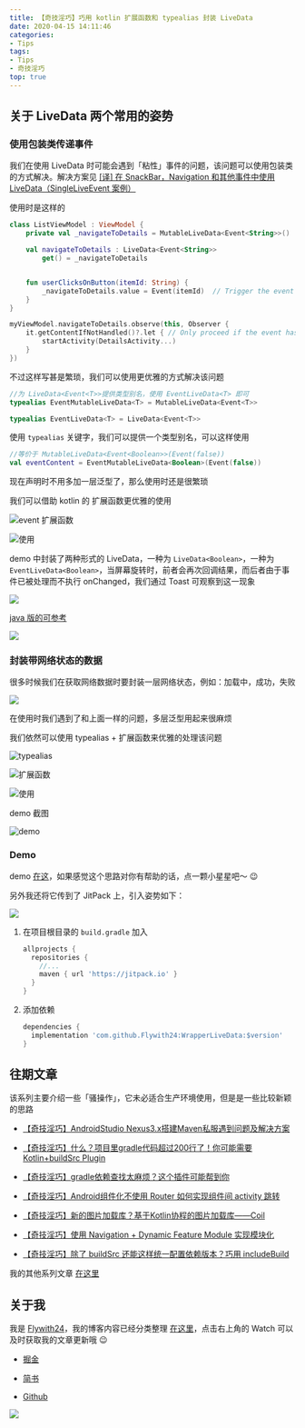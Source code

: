 ```yaml
---
title: 【奇技淫巧】巧用 kotlin 扩展函数和 typealias 封装 LiveData
date: 2020-04-15 14:11:46
categories: 
- Tips
tags: 
- Tips
- 奇技淫巧
top: true
---
```


## 关于 LiveData 两个常用的姿势

### 使用包装类传递事件

我们在使用 LiveData 时可能会遇到「粘性」事件的问题，该问题可以使用包装类的方式解决。解决方案见 [[译] 在 SnackBar，Navigation 和其他事件中使用 LiveData（SingleLiveEvent 案例）](https://juejin.im/post/5b2b1b2cf265da5952314b63#heading-7)



使用时是这样的

``` kotlin
class ListViewModel : ViewModel {
    private val _navigateToDetails = MutableLiveData<Event<String>>()

    val navigateToDetails : LiveData<Event<String>>
        get() = _navigateToDetails


    fun userClicksOnButton(itemId: String) {
        _navigateToDetails.value = Event(itemId)  // Trigger the event by setting a new Event as a new value
    }
}

myViewModel.navigateToDetails.observe(this, Observer {
    it.getContentIfNotHandled()?.let { // Only proceed if the event has never been handled
        startActivity(DetailsActivity...)
    }
})
```



不过这样写甚是繁琐，我们可以使用更优雅的方式解决该问题

``` kotlin
//为 LiveData<Event<T>>提供类型别名，使用 EventLiveData<T> 即可
typealias EventMutableLiveData<T> = MutableLiveData<Event<T>>

typealias EventLiveData<T> = LiveData<Event<T>>
```

使用 `typealias` 关键字，我们可以提供一个类型别名，可以这样使用

```kotlin
//等价于 MutableLiveData<Event<Boolean>>(Event(false))
val eventContent = EventMutableLiveData<Boolean>(Event(false))
```



现在声明时不用多加一层泛型了，那么使用时还是很繁琐



我们可以借助 kotlin 的 扩展函数更优雅的使用



![event 扩展函数](https://gitee.com/flywith24/Album/raw/master/img/20200605115649.png)

![使用](https://gitee.com/flywith24/Album/raw/master/img/20200605121030.png)



demo 中封装了两种形式的 LiveData，一种为 `LiveData<Boolean>`，一种为 `EventLiveData<Boolean>`，当屏幕旋转时，前者会再次回调结果，而后者由于事件已被处理而不执行 onChanged，我们通过 Toast 可观察到这一现象

![](https://gitee.com/flywith24/Album/raw/master/img/20200605121634.gif)



[java 版的可参考](https://github.com/KunMinX/Jetpack-MVVM-Best-Practice)

![](https://gitee.com/flywith24/Album/raw/master/img/20200605122206.png)



### 封装带网络状态的数据

很多时候我们在获取网络数据时要封装一层网络状态，例如：加载中，成功，失败

![](https://gitee.com/flywith24/Album/raw/master/img/20200605115950.png)



在使用时我们遇到了和上面一样的问题，多层泛型用起来很麻烦

我们依然可以使用 typealias + 扩展函数来优雅的处理该问题

![typealias](https://gitee.com/flywith24/Album/raw/master/img/20200605120336.png)



![扩展函数](https://gitee.com/flywith24/Album/raw/master/img/20200605120400.png)



![使用](https://gitee.com/flywith24/Album/raw/master/img/20200605120455.png)



demo 截图

![demo](https://gitee.com/flywith24/Album/raw/master/img/20200605120721.gif)



### Demo

demo [在这](https://github.com/Flywith24/WrapperLiveDataDemo)，如果感觉这个思路对你有帮助的话，点一颗小星星吧～ 😉

另外我还将它传到了 JitPack 上，引入姿势如下：

[![](https://jitpack.io/v/Flywith24/WrapperLiveData.svg)](https://jitpack.io/#Flywith24/WrapperLiveData)


1. 在项目根目录的 `build.gradle` 加入

   ``` groovy
   allprojects {
     repositories {
       //...
       maven { url 'https://jitpack.io' }
     }
   }
   ```

   

2. 添加依赖

   ``` groovy
   dependencies {
     implementation 'com.github.Flywith24:WrapperLiveData:$version'
   }
   ```



## 往期文章



该系列主要介绍一些「骚操作」，它未必适合生产环境使用，但是是一些比较新颖的思路



- [【奇技淫巧】AndroidStudio Nexus3.x搭建Maven私服遇到问题及解决方案](https://juejin.im/post/5e481a28f265da570b3f235c)


- [【奇技淫巧】什么？项目里gradle代码超过200行了！你可能需要 Kotlin+buildSrc Plugin](https://juejin.im/post/5e22c2ce6fb9a02ff67d41c3)


- [【奇技淫巧】gradle依赖查找太麻烦？这个插件可能帮到你](https://juejin.im/post/5e481a28f265da570b3f235c)


- [【奇技淫巧】Android组件化不使用 Router 如何实现组件间 activity 跳转](https://juejin.im/post/5e967f35f265da47d77cd4c3)


- [【奇技淫巧】新的图片加载库？基于Kotlin协程的图片加载库——Coil](https://juejin.im/post/5ebdfb0b6fb9a0436153db22)


- [【奇技淫巧】使用 Navigation + Dynamic Feature Module 实现模块化](https://juejin.im/post/5ec50ae46fb9a047a862124f)

- [【奇技淫巧】除了 buildSrc 还能这样统一配置依赖版本？巧用 includeBuild](https://juejin.im/post/5ecde219e51d457841190d08)



我的其他系列文章 [在这里](https://github.com/Flywith24/BlogList)



## 关于我

我是 [Flywith24](https://flywith24.gitee.io/)，我的博客内容已经分类整理 [在这里](https://github.com/Flywith24/BlogList)，点击右上角的 Watch 可以及时获取我的文章更新哦 😉



- [掘金](https://juejin.im/user/57c7f6870a2b58006b1cfd6c)

- [简书](https://www.jianshu.com/u/3d5ad6043d66)

- [Github](https://github.com/Flywith24)

  

![](https://user-gold-cdn.xitu.io/2020/6/26/172ee567fb4fbf7e?w=1954&h=624&f=jpeg&s=115362)